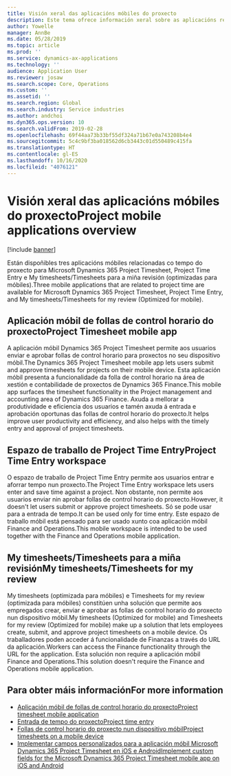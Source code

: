 ```yaml
---
title: Visión xeral das aplicacións móbiles do proxecto
description: Este tema ofrece información xeral sobre as aplicacións relacionadas co tempo do proxecto para Microsoft Dynamics 365 Project Timesheet, Project Time Entry e My timesheets/Timesheets dispoñibles nun dispositivo móbil.
author: Yowelle
manager: AnnBe
ms.date: 05/28/2019
ms.topic: article
ms.prod: ''
ms.service: dynamics-ax-applications
ms.technology: ''
audience: Application User
ms.reviewer: josaw
ms.search.scope: Core, Operations
ms.custom: ''
ms.assetid: ''
ms.search.region: Global
ms.search.industry: Service industries
ms.author: andchoi
ms.dyn365.ops.version: 10
ms.search.validFrom: 2019-02-28
ms.openlocfilehash: 69f44aa73b33bf55df324a71b67e0a743208b4e4
ms.sourcegitcommit: 5c4c9bf3ba018562d6cb3443c01d550489c415fa
ms.translationtype: HT
ms.contentlocale: gl-ES
ms.lasthandoff: 10/16/2020
ms.locfileid: "4076121"
---
```

# <a name="project-mobile-applications-overview"></a><span data-ttu-id="d99c1-103">Visión xeral das aplicacións móbiles do proxecto</span><span class="sxs-lookup"><span data-stu-id="d99c1-103">Project mobile applications overview</span></span>

[!include [banner](../includes/banner.md)]

<span data-ttu-id="d99c1-104">Están dispoñibles tres aplicacións móbiles relacionadas co tempo do proxecto para Microsoft Dynamics 365 Project Timesheet, Project Time Entry e My timesheets/Timesheets para a miña revisión (optimizadas para móbiles).</span><span class="sxs-lookup"><span data-stu-id="d99c1-104">Three mobile applications that are related to project time are available for Microsoft Dynamics 365 Project Timesheet, Project Time Entry, and My timesheets/Timesheets for my review (Optimized for mobile).</span></span>

## <a name="project-timesheet-mobile-app"></a><span data-ttu-id="d99c1-105">Aplicación móbil de follas de control horario do proxecto</span><span class="sxs-lookup"><span data-stu-id="d99c1-105">Project Timesheet mobile app</span></span>

<span data-ttu-id="d99c1-106">A aplicación móbil Dynamics 365 Project Timesheet permite aos usuarios enviar e aprobar follas de control horario para proxectos no seu dispositivo móbil.</span><span class="sxs-lookup"><span data-stu-id="d99c1-106">The Dynamics 365 Project Timesheet mobile app lets users submit and approve timesheets for projects on their mobile device.</span></span> <span data-ttu-id="d99c1-107">Esta aplicación móbil presenta a funcionalidade da folla de control horario na área de xestión e contabilidade de proxectos de Dynamics 365 Finance.</span><span class="sxs-lookup"><span data-stu-id="d99c1-107">This mobile app surfaces the timesheet functionality in the Project management and accounting area of Dynamics 365 Finance.</span></span> <span data-ttu-id="d99c1-108">Axuda a mellorar a produtividade e eficiencia dos usuarios e tamén axuda á entrada e aprobación oportunas das follas de control horario do proxecto.</span><span class="sxs-lookup"><span data-stu-id="d99c1-108">It helps improve user productivity and efficiency, and also helps with the timely entry and approval of project timesheets.</span></span>

## <a name="project-time-entry-workspace"></a><span data-ttu-id="d99c1-109">Espazo de traballo de Project Time Entry</span><span class="sxs-lookup"><span data-stu-id="d99c1-109">Project Time Entry workspace</span></span>

<span data-ttu-id="d99c1-110">O espazo de traballo de Project Time Entry permite aos usuarios entrar e aforrar tempo nun proxecto.</span><span class="sxs-lookup"><span data-stu-id="d99c1-110">The Project Time Entry workspace lets users enter and save time against a project.</span></span> <span data-ttu-id="d99c1-111">Non obstante, non permite aos usuarios enviar nin aprobar follas de control horario do proxecto.</span><span class="sxs-lookup"><span data-stu-id="d99c1-111">However, it doesn't let users submit or approve project timesheets.</span></span> <span data-ttu-id="d99c1-112">Só se pode usar para a entrada de tempo.</span><span class="sxs-lookup"><span data-stu-id="d99c1-112">It can be used only for time entry.</span></span> <span data-ttu-id="d99c1-113">Este espazo de traballo móbil está pensado para ser usado xunto coa aplicación móbil Finance and Operations.</span><span class="sxs-lookup"><span data-stu-id="d99c1-113">This mobile workspace is intended to be used together with the Finance and Operations mobile application.</span></span>

## <a name="my-timesheetstimesheets-for-my-review"></a><span data-ttu-id="d99c1-114">My timesheets/Timesheets para a miña revisión</span><span class="sxs-lookup"><span data-stu-id="d99c1-114">My timesheets/Timesheets for my review</span></span>

<span data-ttu-id="d99c1-115">My timesheets (optimizada para móbiles) e Timesheets for my review (optimizada para móbiles) constitúen unha solución que permite aos empregados crear, enviar e aprobar as follas de control horario do proxecto nun dispositivo móbil.</span><span class="sxs-lookup"><span data-stu-id="d99c1-115">My timesheets (Optimized for mobile) and Timesheets for my review (Optimized for mobile) make up a solution that lets employees create, submit, and approve project timesheets on a mobile device.</span></span> <span data-ttu-id="d99c1-116">Os traballadores poden acceder á funcionalidade de Finanzas a través do URL da aplicación.</span><span class="sxs-lookup"><span data-stu-id="d99c1-116">Workers can access the Finance functionality through the URL for the application.</span></span> <span data-ttu-id="d99c1-117">Esta solución non require a aplicación móbil Finance and Operations.</span><span class="sxs-lookup"><span data-stu-id="d99c1-117">This solution doesn't require the Finance and Operations mobile application.</span></span>

## <a name="for-more-information"></a><span data-ttu-id="d99c1-118">Para obter máis información</span><span class="sxs-lookup"><span data-stu-id="d99c1-118">For more information</span></span>

- [<span data-ttu-id="d99c1-119">Aplicación móbil de follas de control horario do proxecto</span><span class="sxs-lookup"><span data-stu-id="d99c1-119">Project timesheet mobile application</span></span>](project-timesheet.md)
- [<span data-ttu-id="d99c1-120">Entrada de tempo do proxecto</span><span class="sxs-lookup"><span data-stu-id="d99c1-120">Project time entry</span></span>]( project-time-entry-mobile-workspace.md)
- [<span data-ttu-id="d99c1-121">Follas de control horario do proxecto nun dispositivo móbil</span><span class="sxs-lookup"><span data-stu-id="d99c1-121">Project timesheets on a mobile device</span></span>](Mobile-timesheets.md)
- [<span data-ttu-id="d99c1-122">Implementar campos personalizados para a aplicación móbil Microsoft Dynamics 365 Project Timesheet en iOS e Android</span><span class="sxs-lookup"><span data-stu-id="d99c1-122">Implement custom fields for the Microsoft Dynamics 365 Project Timesheet mobile app on iOS and Android</span></span>](custom-fields-mobile.md)
